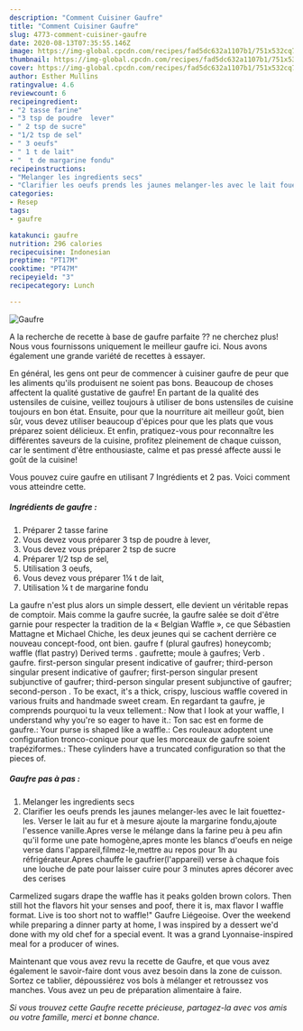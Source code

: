 ```yaml
---
description: "Comment Cuisiner Gaufre"
title: "Comment Cuisiner Gaufre"
slug: 4773-comment-cuisiner-gaufre
date: 2020-08-13T07:35:55.146Z
image: https://img-global.cpcdn.com/recipes/fad5dc632a1107b1/751x532cq70/gaufre-photo-principale-de-la-recette.jpg
thumbnail: https://img-global.cpcdn.com/recipes/fad5dc632a1107b1/751x532cq70/gaufre-photo-principale-de-la-recette.jpg
cover: https://img-global.cpcdn.com/recipes/fad5dc632a1107b1/751x532cq70/gaufre-photo-principale-de-la-recette.jpg
author: Esther Mullins
ratingvalue: 4.6
reviewcount: 6
recipeingredient:
- "2 tasse farine"
- "3 tsp de poudre  lever"
- " 2 tsp de sucre"
- "1/2 tsp de sel"
- " 3 oeufs"
- " 1 t de lait"
- "  t de margarine fondu"
recipeinstructions:
- "Melanger les ingredients secs"
- "Clarifier les oeufs prends les jaunes melanger-les avec le lait fouettez-les. Verser le lait au fur et à mesure ajoute la margarine fondu,ajoute l&#39;essence vanille.Apres verse le mélange dans la farine peu à peu afin qu&#39;il forme une pate homogène,apres monte les blancs d&#39;oeufs en neige verse dans l&#39;appareil,filmez-le,mettre au repos pour 1h au réfrigérateur.Apres chauffe le gaufrier(l&#39;appareil) verse à chaque fois une louche de pate pour laisser cuire pour 3 minutes apres décorer avec des cerises"
categories:
- Resep
tags:
- gaufre

katakunci: gaufre 
nutrition: 296 calories
recipecuisine: Indonesian
preptime: "PT17M"
cooktime: "PT47M"
recipeyield: "3"
recipecategory: Lunch

---
```



![Gaufre](https://img-global.cpcdn.com/recipes/fad5dc632a1107b1/751x532cq70/gaufre-photo-principale-de-la-recette.jpg)

A la recherche de recette à base de gaufre parfaite ?? ne cherchez plus! Nous vous fournissons uniquement le meilleur gaufre ici. Nous avons également une grande variété de recettes à essayer.

En général, les gens ont peur de commencer à cuisiner gaufre de peur que les aliments qu'ils produisent ne soient pas bons. Beaucoup de choses affectent la qualité gustative de gaufre! En partant de la qualité des ustensiles de cuisine, veillez toujours à utiliser de bons ustensiles de cuisine toujours en bon état. Ensuite, pour que la nourriture ait meilleur goût, bien sûr, vous devez utiliser beaucoup d'épices pour que les plats que vous préparez soient délicieux. Et enfin, pratiquez-vous pour reconnaître les différentes saveurs de la cuisine, profitez pleinement de chaque cuisson, car le sentiment d'être enthousiaste, calme et pas pressé affecte aussi le goût de la cuisine!

<!--inarticleads1-->

Vous pouvez cuire gaufre en utilisant 7 Ingrédients et 2 pas. Voici comment vous atteindre cette.

##### Ingrédients de gaufre :

1. Préparer 2 tasse farine
1. Vous devez vous préparer 3 tsp de poudre à lever,
1. Vous devez vous préparer  2 tsp de sucre
1. Préparer 1/2 tsp de sel,
1. Utilisation  3 oeufs,
1. Vous devez vous préparer  1¼ t de lait,
1. Utilisation  ¼ t de margarine fondu


La gaufre n&#39;est plus alors un simple dessert, elle devient un véritable repas de comptoir. Mais comme la gaufre sucrée, la gaufre salée se doit d&#39;être garnie pour respecter la tradition de la « Belgian Waffle », ce que Sébastien Mattagne et Michael Chiche, les deux jeunes qui se cachent derrière ce nouveau concept-food, ont bien. gaufre f (plural gaufres) honeycomb; waffle (flat pastry) Derived terms . gaufrette; moule à gaufres; Verb . gaufre. first-person singular present indicative of gaufrer; third-person singular present indicative of gaufrer; first-person singular present subjunctive of gaufrer; third-person singular present subjunctive of gaufrer; second-person . To be exact, it&#39;s a thick, crispy, luscious waffle covered in various fruits and handmade sweet cream. En regardant ta gaufre, je comprends pourquoi tu la veux tellement.: Now that I look at your waffle, I understand why you&#39;re so eager to have it.: Ton sac est en forme de gaufre.: Your purse is shaped like a waffle.: Ces rouleaux adoptent une configuration tronco-conique pour que les morceaux de gaufre soient trapéziformes.: These cylinders have a truncated configuration so that the pieces of. 

<!--inarticleads2-->

##### Gaufre pas à pas :

1. Melanger les ingredients secs
1. Clarifier les oeufs prends les jaunes melanger-les avec le lait fouettez-les. Verser le lait au fur et à mesure ajoute la margarine fondu,ajoute l&#39;essence vanille.Apres verse le mélange dans la farine peu à peu afin qu&#39;il forme une pate homogène,apres monte les blancs d&#39;oeufs en neige verse dans l&#39;appareil,filmez-le,mettre au repos pour 1h au réfrigérateur.Apres chauffe le gaufrier(l&#39;appareil) verse à chaque fois une louche de pate pour laisser cuire pour 3 minutes apres décorer avec des cerises


Carmelized sugars drape the waffle has it peaks golden brown colors. Then still hot the flavors hit your senses and poof, there it is, max flavor I waffle format. Live is too short not to waffle!&#34; Gaufre Liégeoise. Over the weekend while preparing a dinner party at home, I was inspired by a dessert we&#39;d done with my old chef for a special event. It was a grand Lyonnaise-inspired meal for a producer of wines. 

<!--inarticleads1-->

<p>
Maintenant que vous avez revu la recette de Gaufre, et que vous avez également le savoir-faire dont vous avez besoin dans la zone de cuisson. Sortez ce tablier, dépoussiérez vos bols à mélanger et retroussez vos manches. Vous avez un peu de préparation alimentaire à faire.
</p>

<p>
<i>Si vous trouvez cette Gaufre recette précieuse, partagez-la avec vos amis ou votre famille, merci et bonne chance.</i>
</p>
